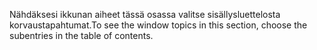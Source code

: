 <span data-ttu-id="e6f26-101">Nähdäksesi ikkunan aiheet tässä osassa valitse sisällysluettelosta korvaustapahtumat.</span><span class="sxs-lookup"><span data-stu-id="e6f26-101">To see the window topics in this section, choose the subentries in the table of contents.</span></span>
